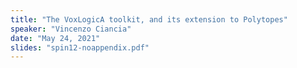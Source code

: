 ```yaml
---
title: "The VoxLogicA toolkit, and its extension to Polytopes"
speaker: "Vincenzo Ciancia"
date: "May 24, 2021"
slides: "spin12-noappendix.pdf"
---
```

